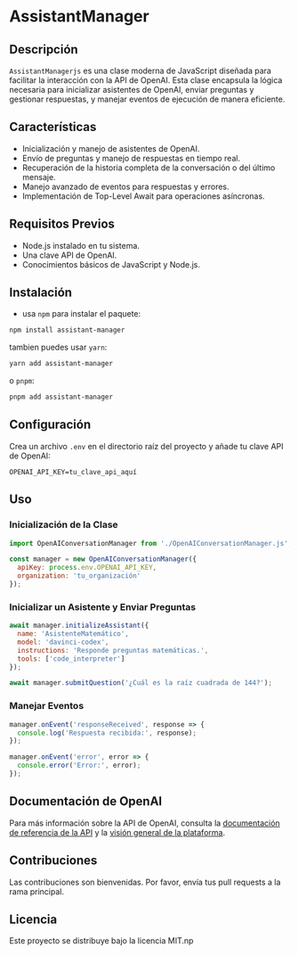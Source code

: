 # AssistantManager

## Descripción

`AssistantManagerjs` es una clase moderna de JavaScript diseñada para facilitar la interacción con la API de OpenAI. Esta clase encapsula la lógica necesaria para inicializar asistentes de OpenAI, enviar preguntas y gestionar respuestas, y manejar eventos de ejecución de manera eficiente.

## Características

- Inicialización y manejo de asistentes de OpenAI.
- Envío de preguntas y manejo de respuestas en tiempo real.
- Recuperación de la historia completa de la conversación o del último mensaje.
- Manejo avanzado de eventos para respuestas y errores.
- Implementación de Top-Level Await para operaciones asíncronas.

## Requisitos Previos

- Node.js instalado en tu sistema.
- Una clave API de OpenAI.
- Conocimientos básicos de JavaScript y Node.js.

## Instalación

- usa `npm` para instalar el paquete:

```bash
npm install assistant-manager
```

tambien puedes usar `yarn`:

```bash
yarn add assistant-manager
```

o `pnpm`:

```bash
pnpm add assistant-manager
```

## Configuración

Crea un archivo `.env` en el directorio raíz del proyecto y añade tu clave API de OpenAI:

```
OPENAI_API_KEY=tu_clave_api_aquí
```

## Uso

### Inicialización de la Clase

```javascript
import OpenAIConversationManager from './OpenAIConversationManager.js';

const manager = new OpenAIConversationManager({
  apiKey: process.env.OPENAI_API_KEY,
  organization: 'tu_organización'
});
```

### Inicializar un Asistente y Enviar Preguntas

```javascript
await manager.initializeAssistant({
  name: 'AsistenteMatemático',
  model: 'davinci-codex',
  instructions: 'Responde preguntas matemáticas.',
  tools: ['code_interpreter']
});

await manager.submitQuestion('¿Cuál es la raíz cuadrada de 144?');
```

### Manejar Eventos

```javascript
manager.onEvent('responseReceived', response => {
  console.log('Respuesta recibida:', response);
});

manager.onEvent('error', error => {
  console.error('Error:', error);
});
```
## Documentación de OpenAI

Para más información sobre la API de OpenAI, consulta la [documentación de referencia de la API](https://platform.openai.com/docs/api-reference) y la [visión general de la plataforma](https://platform.openai.com/docs/overview).


## Contribuciones

Las contribuciones son bienvenidas. Por favor, envía tus pull requests a la rama principal.

## Licencia

Este proyecto se distribuye bajo la licencia MIT.np